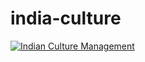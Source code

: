 # india-culture

[![Indian Culture Management](https://img.youtube.com/vi/dQw4w9WgXcQ/0.jpg)](https://youtu.be/8xX-xRoRlV8?si=OAZzJA0uE1y9pxOv)
